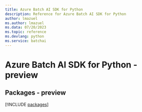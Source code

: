 ```yaml
---
title: Azure Batch AI SDK for Python
description: Reference for Azure Batch AI SDK for Python
author: lmazuel
ms.author: lmazuel
ms.data: 07/20/2023
ms.topic: reference
ms.devlang: python
ms.service: batchai
---
```

# Azure Batch AI SDK for Python - preview
## Packages - preview
[!INCLUDE [packages](batch-ai-index.md)]